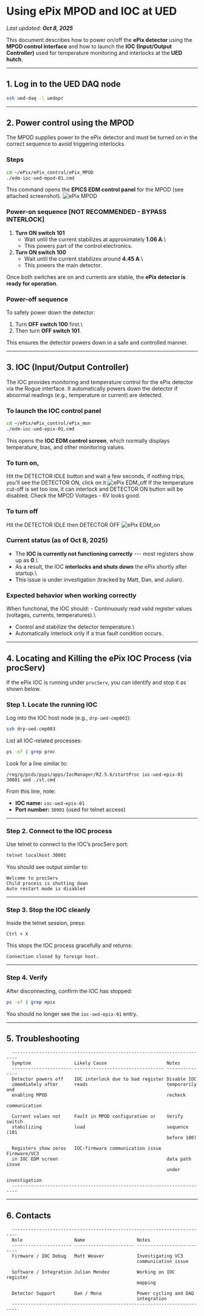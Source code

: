 # Using ePix MPOD and IOC at UED

*Last updated: **Oct 8, 2025***

This document describes how to power on/off the **ePix detector** using
the **MPOD control interface** and how to launch the **IOC (Input/Output
Controller)** used for temperature monitoring and interlocks at the
**UED hutch**.

------------------------------------------------------------------------

## 1. Log in to the UED DAQ node

``` bash
ssh ued-daq -l uedopr
```

------------------------------------------------------------------------

## 2. Power control using the MPOD

The MPOD supplies power to the ePix detector and must be turned on in
the correct sequence to avoid triggering interlocks.

### Steps

``` bash
cd ~/ePix/ePix_control/ePix_MPOD
./edm-ioc-ued-mpod-01.cmd
```

This command opens the **EPICS EDM control panel** for the MPOD (see
attached screenshot).
![ePix MPOD](ued_ePix_MPOD.png)

### Power-on sequence [NOT RECOMMENDED - BYPASS INTERLOCK]

1.  **Turn ON switch 101**
    -   Wait until the current stabilizes at approximately **1.06 A**.\
    -   This powers part of the control electronics.
2.  **Turn ON switch 100**
    -   Wait until the current stabilizes around **4.45 A**.\
    -   This powers the main detector.

Once both switches are on and currents are stable, the **ePix detector
is ready for operation**.

### Power-off sequence

To safely power down the detector:

1.  Turn **OFF switch 100** first.\
2.  Then turn **OFF switch 101**.

This ensures the detector powers down in a safe and controlled manner.

------------------------------------------------------------------------

## 3. IOC (Input/Output Controller)

The IOC provides monitoring and temperature control for the ePix
detector via the Rogue interface. It automatically powers down the
detector if abnormal readings (e.g., temperature or current) are
detected.

### To launch the IOC control panel

``` bash
cd ~/ePix/ePix_control/ePix_mon
./edm-ioc-ued-epix-01.cmd
```

This opens the **IOC EDM control screen**, which normally displays
temperature, bias, and other monitoring values.
### To turn on,
Hit the DETECTOR IDLE button and wait a few seconds, if nothing trips, you'll see the DETECTOR ON, click on it
![ePix EDM_off](ued_ePix_EDM_off_status.png)
If the temperature cut-off is set too low, it can interlock and DETECTOR ON button will be disabled.
Check the MPOD Voltages - 6V looks good.
### To turn off
Hit the DETECTOR IDLE then DETECTOR OFF
![ePix EDM_on](ued_ePix_EDM_on_status.png)

### Current status (as of Oct 8, 2025)

-   The **IOC is currently not functioning correctly** --- most
    registers show up as **0**.\
-   As a result, the IOC **interlocks and shuts down** the ePix shortly
    after startup.\
-   This issue is under investigation (tracked by Matt, Dan, and
    Julian).

### Expected behavior when working correctly

When functional, the IOC should: - Continuously read valid register
values (voltages, currents, temperatures).\
- Control and stabilize the detector temperature.\
- Automatically interlock only if a true fault condition occurs.

------------------------------------------------------------------------
## 4. Locating and Killing the ePix IOC Process (via procServ)

If the ePix IOC is running under `procServ`, you can identify and stop it as shown below.

### Step 1. Locate the running IOC

Log into the IOC host node (e.g., `drp-ued-cmp003`):

```bash
ssh drp-ued-cmp003
```

List all IOC-related processes:

```bash
ps -ef | grep proc
```

Look for a line similar to:

```
/reg/g/pcds/pyps/apps/IocManager/R2.5.6/startProc ioc-ued-epix-01 30001 ued ./st.cmd
```

From this line, note:
- **IOC name:** `ioc-ued-epix-01`  
- **Port number:** `30001` (used for telnet access)

---

### Step 2. Connect to the IOC process

Use telnet to connect to the IOC’s procServ port:

```bash
telnet localhost 30001
```

You should see output similar to:

```
Welcome to procServ
Child process is shutting down
Auto restart mode is disabled
```

---

### Step 3. Stop the IOC cleanly

Inside the telnet session, press:

```
Ctrl + X
```

This stops the IOC process gracefully and returns:

```
Connection closed by foreign host.
```

---

### Step 4. Verify

After disconnecting, confirm the IOC has stopped:

```bash
ps -ef | grep epix
```

You should no longer see the `ioc-ued-epix-01` entry.

---

## 5. Troubleshooting
```
  ------------------------------------------------------------------------
  Symptom                Likely Cause                      Notes
  ---------------------- --------------------------------- ---------------
  Detector powers off    IOC interlock due to bad register Disable IOC
  immediately after      reads                             temporarily and
  enabling MPOD                                            recheck
                                                           communication

  Current values not     Fault in MPOD configuration or    Verify switch
  stabilizing            load                              sequence (101
                                                           before 100)

  Registers show zeros   IOC-firmware communication issue  Firmware/VC3
  in IOC EDM screen                                        data path issue
                                                           under
                                                           investigation
  ------------------------------------------------------------------------
```
------------------------------------------------------------------------

## 6. Contacts
```
  ------------------------------------------------------------------------
  Role                   Name                   Notes
  ---------------------- ---------------------- --------------------------
  Firmware / IOC Debug   Matt Weaver            Investigating VC3
                                                communication issue

  Software / Integration Julian Mendez          Working on IOC register
                                                mapping

  Detector Support       Dan / Mona             Power cycling and DAQ
                                                integration
  ------------------------------------------------------------------------
```
